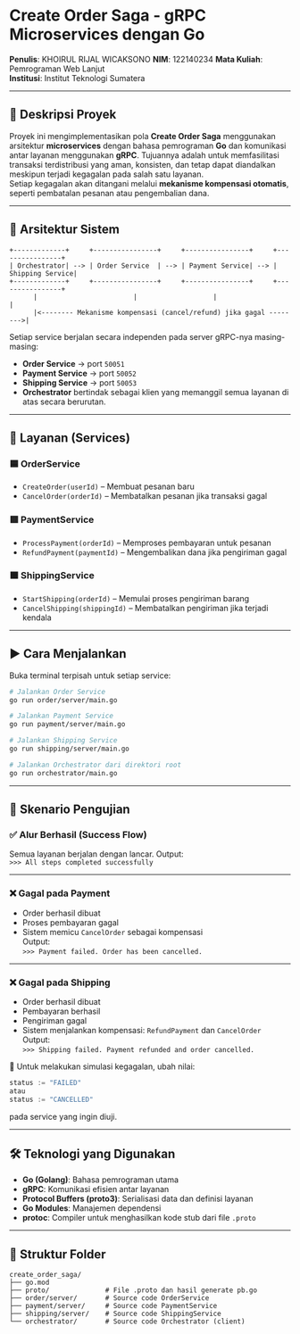 
# **Create Order Saga - gRPC Microservices dengan Go**

**Penulis**: KHOIRUL RIJAL WICAKSONO
**NIM**: 122140234
**Mata Kuliah**: Pemrograman Web Lanjut  
**Institusi**: Institut Teknologi Sumatera

---

## 📌 **Deskripsi Proyek**

Proyek ini mengimplementasikan pola **Create Order Saga** menggunakan arsitektur **microservices** dengan bahasa pemrograman **Go** dan komunikasi antar layanan menggunakan **gRPC**. Tujuannya adalah untuk memfasilitasi transaksi terdistribusi yang aman, konsisten, dan tetap dapat diandalkan meskipun terjadi kegagalan pada salah satu layanan.  
Setiap kegagalan akan ditangani melalui **mekanisme kompensasi otomatis**, seperti pembatalan pesanan atau pengembalian dana.

---

## 🧩 **Arsitektur Sistem**

```text
+-------------+     +----------------+     +----------------+     +----------------+
| Orchestrator| --> | Order Service  | --> | Payment Service| --> | Shipping Service|
+-------------+     +----------------+     +----------------+     +----------------+
      |                        |                   |                      |
      |<-------- Mekanisme kompensasi (cancel/refund) jika gagal -------->|
```

Setiap service berjalan secara independen pada server gRPC-nya masing-masing:

- **Order Service** → port `50051`  
- **Payment Service** → port `50052`  
- **Shipping Service** → port `50053`  
- **Orchestrator** bertindak sebagai klien yang memanggil semua layanan di atas secara berurutan.

---

## 🔧 **Layanan (Services)**

### 🟦 OrderService
- `CreateOrder(userId)` – Membuat pesanan baru
- `CancelOrder(orderId)` – Membatalkan pesanan jika transaksi gagal

### 🟥 PaymentService
- `ProcessPayment(orderId)` – Memproses pembayaran untuk pesanan
- `RefundPayment(paymentId)` – Mengembalikan dana jika pengiriman gagal

### 🟧 ShippingService
- `StartShipping(orderId)` – Memulai proses pengiriman barang
- `CancelShipping(shippingId)` – Membatalkan pengiriman jika terjadi kendala

---

## ▶️ **Cara Menjalankan**

Buka terminal terpisah untuk setiap service:

```bash
# Jalankan Order Service
go run order/server/main.go

# Jalankan Payment Service
go run payment/server/main.go

# Jalankan Shipping Service
go run shipping/server/main.go

# Jalankan Orchestrator dari direktori root
go run orchestrator/main.go
```

---

## 🧪 **Skenario Pengujian**

### ✅ **Alur Berhasil (Success Flow)**
Semua layanan berjalan dengan lancar. Output:  
`>>> All steps completed successfully`

---

### ❌ **Gagal pada Payment**
- Order berhasil dibuat
- Proses pembayaran gagal
- Sistem memicu `CancelOrder` sebagai kompensasi  
Output:  
`>>> Payment failed. Order has been cancelled.`

---

### ❌ **Gagal pada Shipping**
- Order berhasil dibuat
- Pembayaran berhasil
- Pengiriman gagal
- Sistem menjalankan kompensasi: `RefundPayment` dan `CancelOrder`  
Output:  
`>>> Shipping failed. Payment refunded and order cancelled.`

🔧 Untuk melakukan simulasi kegagalan, ubah nilai:
```go
status := "FAILED" 
atau 
status := "CANCELLED"
```
pada service yang ingin diuji.

---

## 🛠️ **Teknologi yang Digunakan**
- **Go (Golang)**: Bahasa pemrograman utama
- **gRPC**: Komunikasi efisien antar layanan
- **Protocol Buffers (proto3)**: Serialisasi data dan definisi layanan
- **Go Modules**: Manajemen dependensi
- **protoc**: Compiler untuk menghasilkan kode stub dari file `.proto`

---

## 📁 **Struktur Folder**

```text
create_order_saga/
├── go.mod
├── proto/              # File .proto dan hasil generate pb.go
├── order/server/       # Source code OrderService
├── payment/server/     # Source code PaymentService
├── shipping/server/    # Source code ShippingService
└── orchestrator/       # Source code Orchestrator (client)
```
